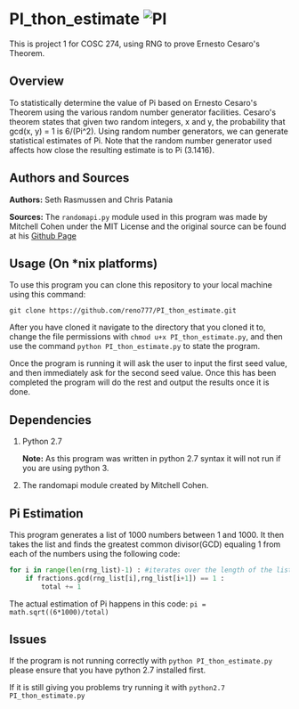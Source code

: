 # PI_thon_estimate ![PI](https://upload.wikimedia.org/wikipedia/commons/thumb/2/2e/Pi-symbol.svg/1058px-Pi-symbol.svg.png)
This is project 1 for COSC 274, using RNG to prove Ernesto Cesaro's Theorem.

## Overview
To statistically determine the value of Pi based on Ernesto Cesaro's Theorem using the various random number generator facilities. Cesaro's theorem states that given two random integers, x and y, the probability that gcd(x, y) = 1 is 6/(Pi^2). Using random number generators, we can generate statistical estimates of Pi. Note that the random number generator used affects how close the resulting estimate is to Pi (3.1416).

## Authors and Sources
**Authors:** Seth Rasmussen and Chris Patania

**Sources:** The `randomapi.py` module used in this program was made by Mitchell Cohen under the MIT License and the original source can be found at his [Github Page](https://github.com/mitchchn/randomapi)

## Usage (On *nix platforms)
To use this program you can clone this repository to your local machine using this command: 

`git clone https://github.com/reno777/PI_thon_estimate.git` 

After you have cloned it navigate to the directory that you cloned it to, change the file permissions with `chmod u+x PI_thon_estimate.py`, and then use the command `python PI_thon_estimate.py` to state the program. 

Once the program is running it will ask the user to input the first seed value, and then immediately ask for the second seed value. Once this has been completed the program will do the rest and output the results once it is done.

## Dependencies
1. Python 2.7 
   
   **Note:** As this program was written in python 2.7 syntax it will not run if you are using python 3. 

2. The randomapi module created by Mitchell Cohen.

## Pi Estimation
This program generates a list of 1000 numbers between 1 and 1000. It then takes the list and finds the greatest common divisor(GCD) equaling 1 from each of the numbers using the following code:

```python
for i in range(len(rng_list)-1) : #iterates over the length of the list passed to the function
    if fractions.gcd(rng_list[i],rng_list[i+1]) == 1 : 
        total += 1
```

The actual estimation of Pi happens in this code: `pi = math.sqrt((6*1000)/total)`

## Issues
If the program is not running correctly with `python PI_thon_estimate.py` please ensure that you have python 2.7 installed first. 

If it is still giving you problems try running it with `python2.7 PI_thon_estimate.py`

